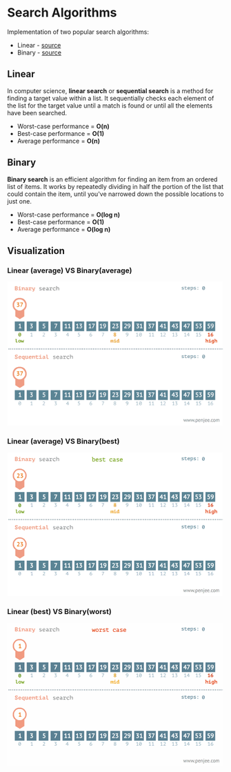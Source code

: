 # Search Algorithms
Implementation of two popular search algorithms:
 * Linear - [source](https://github.com/artmaks/search-algorithms/blob/master/src/algorithms/linear/index.js)
 * Binary - [source](https://github.com/artmaks/search-algorithms/blob/master/src/algorithms/binary/index.js)

## Linear

In computer science, **linear search** or **sequential search** is a method for finding a target value within a list. 
It sequentially checks each element of the list for the target value until a match is found or until all the elements have been searched.

 - Worst-case performance = **O(n)**
 - Best-case performance  = **O(1)**
 - Average performance    = **O(n)**

## Binary

**Binary search** is an efficient algorithm for finding an item from an ordered list of items. It works by repeatedly dividing in half the portion of the list that could contain the item, until you've narrowed down the possible locations to just one.

 - Worst-case performance	= **O(log n)**
 - Best-case performance	= **O(1)**
 - Average performance	= **O(log n)**

## Visualization

### Linear (average) VS Binary(average)
<img src="https://github.com/artmaks/search-algorithms/blob/master/gifs/linear(average)-vs-binary(average).gif?raw=true" width="500px" />

### Linear (average) VS Binary(best)
<img src="https://github.com/artmaks/search-algorithms/blob/master/gifs/linear(average)-vs-binary(best).gif?raw=true" width="500px" />

### Linear (best) VS Binary(worst)
<img src="https://github.com/artmaks/search-algorithms/blob/master/gifs/linear(best)-vs-binary(worst).gif?raw=true" width="500px" />
